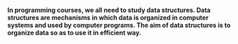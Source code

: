 #### In programming courses, we all need to study data structures. Data structures are mechanisms in which data is organized in computer systems and used by computer programs. The aim of data structures is to organize data so as to use it in efficient way.

#### 



